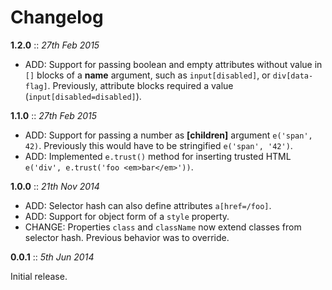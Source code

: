 # Changelog

**1.2.0** :: *27th Feb 2015*

- ADD: Support for passing boolean and empty attributes without value in `[]` blocks of a **name** argument, such as `input[disabled]`, or `div[data-flag]`. Previously, attribute blocks required a value (`input[disabled=disabled]`).

**1.1.0** :: *27th Feb 2015*

- ADD: Support for passing a number as **[children]** argument `e('span', 42)`. Previously this would have to be stringified `e('span', '42')`.
- ADD: Implemented `e.trust()` method for inserting trusted HTML `e('div', e.trust('foo <em>bar</em>'))`.

**1.0.0** :: *21th Nov 2014*

- ADD: Selector hash can also define attributes `a[href=/foo]`.
- ADD: Support for object form of a `style` property.
- CHANGE: Properties `class` and `className` now extend classes from selector hash. Previous behavior was to override.

**0.0.1** :: *5th Jun 2014*

Initial release.